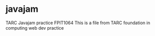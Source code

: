 # javajam
TARC Javajam practice FPIT1064
This is a file from TARC foundation in computing web dev practice
